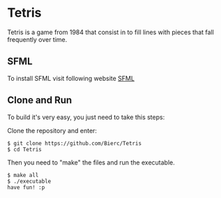 
# Tetris 

Tetris is a game from 1984 that consist in to fill lines with pieces that fall frequently  over time.

## SFML
To install SFML visit following website [SFML](https://www.sfml-dev.org/)

## Clone and Run

To build it's very easy, you just need to take this steps:

   Clone the repository and enter:

    $ git clone https://github.com/Bierc/Tetris
    $ cd Tetris
    
Then you need to "make" the files and run the executable.
    
    $ make all
    $ ./executable
    have fun! :p
